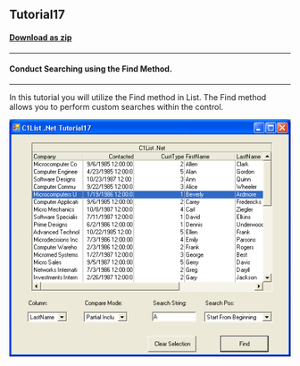 ## Tutorial17
#### [Download as zip](https://grapecity.github.io/DownGit/#/home?url=https://github.com/GrapeCity/ComponentOne-WinForms-Samples/tree/master/NetFramework\List\CS\Tutorials\Tutorial17)
____
#### Conduct Searching using the Find Method.
____
In this tutorial you will utilize the Find method in List. The Find method allows you to perform custom searches within the control.

![screenshot](screenshot.png)
